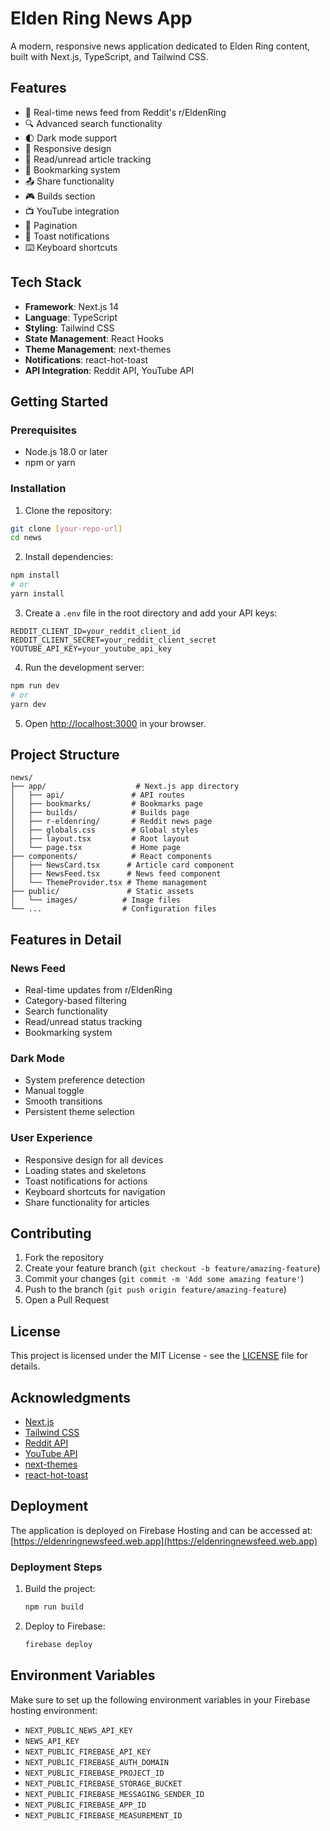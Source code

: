 # Elden Ring News App

A modern, responsive news application dedicated to Elden Ring content, built with Next.js, TypeScript, and Tailwind CSS.

## Features

- 📰 Real-time news feed from Reddit's r/EldenRing
- 🔍 Advanced search functionality
- 🌓 Dark mode support
- 📱 Responsive design
- 📑 Read/unread article tracking
- 🔖 Bookmarking system
- 📤 Share functionality
- 🎮 Builds section
- 📺 YouTube integration
- 🔄 Pagination
- 💬 Toast notifications
- ⌨️ Keyboard shortcuts

## Tech Stack

- **Framework**: Next.js 14
- **Language**: TypeScript
- **Styling**: Tailwind CSS
- **State Management**: React Hooks
- **Theme Management**: next-themes
- **Notifications**: react-hot-toast
- **API Integration**: Reddit API, YouTube API

## Getting Started

### Prerequisites

- Node.js 18.0 or later
- npm or yarn

### Installation

1. Clone the repository:

```bash
git clone [your-repo-url]
cd news
```

2. Install dependencies:

```bash
npm install
# or
yarn install
```

3. Create a `.env` file in the root directory and add your API keys:

```env
REDDIT_CLIENT_ID=your_reddit_client_id
REDDIT_CLIENT_SECRET=your_reddit_client_secret
YOUTUBE_API_KEY=your_youtube_api_key
```

4. Run the development server:

```bash
npm run dev
# or
yarn dev
```

5. Open [http://localhost:3000](http://localhost:3000) in your browser.

## Project Structure

```
news/
├── app/                    # Next.js app directory
│   ├── api/               # API routes
│   ├── bookmarks/         # Bookmarks page
│   ├── builds/            # Builds page
│   ├── r-eldenring/       # Reddit news page
│   ├── globals.css        # Global styles
│   ├── layout.tsx         # Root layout
│   └── page.tsx           # Home page
├── components/            # React components
│   ├── NewsCard.tsx      # Article card component
│   ├── NewsFeed.tsx      # News feed component
│   └── ThemeProvider.tsx # Theme management
├── public/               # Static assets
│   └── images/          # Image files
└── ...                  # Configuration files
```

## Features in Detail

### News Feed

- Real-time updates from r/EldenRing
- Category-based filtering
- Search functionality
- Read/unread status tracking
- Bookmarking system

### Dark Mode

- System preference detection
- Manual toggle
- Smooth transitions
- Persistent theme selection

### User Experience

- Responsive design for all devices
- Loading states and skeletons
- Toast notifications for actions
- Keyboard shortcuts for navigation
- Share functionality for articles

## Contributing

1. Fork the repository
2. Create your feature branch (`git checkout -b feature/amazing-feature`)
3. Commit your changes (`git commit -m 'Add some amazing feature'`)
4. Push to the branch (`git push origin feature/amazing-feature`)
5. Open a Pull Request

## License

This project is licensed under the MIT License - see the [LICENSE](LICENSE) file for details.

## Acknowledgments

- [Next.js](https://nextjs.org/)
- [Tailwind CSS](https://tailwindcss.com/)
- [Reddit API](https://www.reddit.com/dev/api)
- [YouTube API](https://developers.google.com/youtube/v3)
- [next-themes](https://github.com/pacocoursey/next-themes)
- [react-hot-toast](https://react-hot-toast.com/)

## Deployment

The application is deployed on Firebase Hosting and can be accessed at:
[https://eldenringnewsfeed.web.app](https://eldenringnewsfeed.web.app)

### Deployment Steps

1. Build the project:

   ```bash
   npm run build
   ```

2. Deploy to Firebase:
   ```bash
   firebase deploy
   ```

## Environment Variables

Make sure to set up the following environment variables in your Firebase hosting environment:

- `NEXT_PUBLIC_NEWS_API_KEY`
- `NEWS_API_KEY`
- `NEXT_PUBLIC_FIREBASE_API_KEY`
- `NEXT_PUBLIC_FIREBASE_AUTH_DOMAIN`
- `NEXT_PUBLIC_FIREBASE_PROJECT_ID`
- `NEXT_PUBLIC_FIREBASE_STORAGE_BUCKET`
- `NEXT_PUBLIC_FIREBASE_MESSAGING_SENDER_ID`
- `NEXT_PUBLIC_FIREBASE_APP_ID`
- `NEXT_PUBLIC_FIREBASE_MEASUREMENT_ID`
